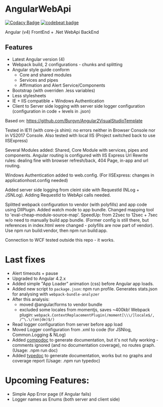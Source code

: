 # AngularWebApi
[![Codacy Badge](https://api.codacy.com/project/badge/Grade/161f6a43f59b45aa907fa4226012982b)](https://www.codacy.com/app/shwed.berlin/AngularWebApi?utm_source=github.com&amp;utm_medium=referral&amp;utm_content=shwedberlin/AngularWebApi&amp;utm_campaign=Badge_Grade)
[![codebeat badge](https://codebeat.co/badges/0df53315-004e-4adb-a4ca-4a153077ef15)](https://codebeat.co/projects/github-com-shwedberlin-angularwebapi-master)

Angular (v4) FrontEnd + .Net WebApi BackEnd
## Features
- Latest Angular version (4)
- Webpack build, 2 configurations - chunks and splitting
- Angular style guide conform
    - Core and shared modules
    - Services and pipes
    - Affirmation and Alert Service/Components
- Bootstrap (with overriden .less variables)
- Less stylesheets
- IE + IIS compatible + Windows Authentication
- Client to Server side logging with server side logger configuration (configuration in code + levels in .json)

Based on: https://github.com/Burgyn/Angular2VisualStudioTemplate

Tested in IE11 (with core-js shim): no errors neither in Browser Console nor in VS2017 Console. Also tested with local IIS (Project switched back to use IISExpress)

Several Modules added: Shared, Core Module with services, pipes and components. Angular routing is configured with IIS Express Url Rewrite rules: dealing fine with browser refresh/back, 404 Page, in-app and url routing.

Windows Authentication added to web.config. (For IISExpress: changes in applicationhost.config needed)

Added server side logging from cleint side with RequestId (NLog + JSNLog). Adding RequestId to WebApi calls needed. 

Splitted webpack configuration to vendor (with polyfills) and app code using DllPlugin. Added watch mode to app bundle. Changed mapping tool to 'eval-cheap-module-source-map'. SpeedUp: from 22sec to 12sec + 7sec w/o need to manually build app bundle. (Former config is still there, but references in index.html were changed - polyfills are now part of vendor). Use npm run build:vendor, then npm run build:app.

Connection to WCF tested outside this repo - it works.

# Last fixes

- Alert timeouts + pause
- Upgraded to Angular 4.2.x
- Added simple "App Loader" animation (css) before Angular app loads. 
- Added new script to `package.json`: npm run profile. Generates stats.json for analysing with `webpack-bundle-analyzer`
- After this analysis: 
    - moved @angular/forms to vendor bundle
    - excluded some locales from momentjs, saves ~400kb! Webpack plugin: `webpack.ContextReplacementPlugin(/moment[\\\/]locale$/, /^\.\/(en|de)$/)`
- Read logger configuration from server before app load
- Moved Logger configuration from .xml to code (for JSNlog, Common.Logging & NLog)
- Added [compodoc](https://github.com/compodoc/compodoc) to generate documentation, but it's not fully working - comments ignored (and no documentation coverage), no routes graph. (Usage: .npm run doc)
- Added [typedoc](https://github.com/TypeStrong/typedoc) to generate documentation, works but no graphs and coverage report (Usage: .npm run typedoc)

# Upcoming Features:

- Simple App Error page (if Angular fails)
- Logger names as Enums (both server and client side)
